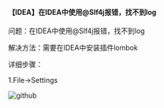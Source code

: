#### 【IDEA】在IDEA中使用@Slf4j报错，找不到log

问题：在IDEA中使用@Slf4j报错，找不到log

解决方法：需要在IDEA中安装插件lombok

详细步骤：

1.File->Settings

![github](http://github.com/unicorn.png "github") 